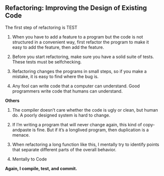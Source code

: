 
## Refactoring: Improving the Design of Existing Code

The first step of refactoring is TEST


1. When you have to add a feature to a program but the code is not structured in
a convenient way, first refactor the program to make it easy to add the feature, then
add the feature.

2. Before you start refactoring, make sure you have a solid suite of tests. These
tests must be self­checking.

3. Refactoring changes the programs in small steps, so if you make a mistake, it
is easy to find where the bug is.

4. Any fool can write code that a computer can understand. Good programmers
write code that humans can understand.


**Others**
1. The compiler doesn’t care whether the code is ugly or clean, but human do.
    A poorly designed system is hard to change.

2.  If I’m writing a program that will never change again, this kind of
    copy­and­paste is fine. But if it’s a long­lived program, then duplication is a menace.

3. When refactoring a long function like this, I mentally try to identify points that separate
    different parts of the overall behavior.

4. Mentally to Code


**Again, I compile, test, and commit.**
